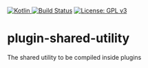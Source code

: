 [ ![Kotlin](https://img.shields.io/badge/Kotlin-1.3.20-green.svg) ](https://kotlinlang.org/)
[![Build Status](https://travis-ci.org/dicthub/plugin-shared-utility.svg?branch=master)](https://travis-ci.org/dicthub/plugin-shared-utility) 
[![License: GPL v3](https://img.shields.io/badge/License-GPL%20v3-blue.svg)](https://www.gnu.org/licenses/gpl-3.0)

# plugin-shared-utility

The shared utility to be compiled inside plugins